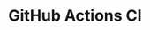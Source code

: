 # GitHub Actions CI
























































































































































































































































































































































































































































































































































































































































































































































































































































































































































































































































































































































































































































































































































































































































































































































































































































































































































































































































































































































































































































































































































































































































































































































































































































































































































































































































































